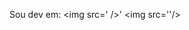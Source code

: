 Sou dev em: 
<img src='<link rel="stylesheet" type='text/css' href="https://cdn.jsdelivr.net/gh/devicons/devicon@latest/devicon.min.css"/> />'
<img src='<link rel="stylesheet" type='text/css' href="https://cdn.jsdelivr.net/gh/devicons/devicon@latest/devicon.min.css"/>'/>
<link rel="stylesheet" type='text/css' href="https://cdn.jsdelivr.net/gh/devicons/devicon@latest/devicon.min.css" />
<link rel="stylesheet" type='text/css' href="https://cdn.jsdelivr.net/gh/devicons/devicon@latest/devicon.min.css" />
<link rel="stylesheet" type='text/css' href="https://cdn.jsdelivr.net/gh/devicons/devicon@latest/devicon.min.css" />
<link rel="stylesheet" type='text/css' href="https://cdn.jsdelivr.net/gh/devicons/devicon@latest/devicon.min.css" />
